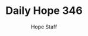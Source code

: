 ---
image: /assets/img/daily-hope-default-artwork.png
title: Daily Hope 346
number: 346
categories:
  - Daily Hope
author: Hope Staff
notes: Daily Hope 346
embed: >-
  EMBED_GOES_HERE
---